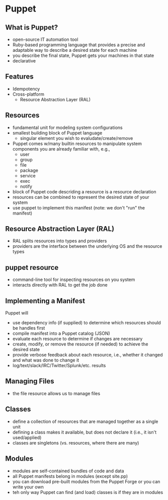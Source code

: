 # Puppet

## What is Puppet?
- open-source IT automation tool
- Ruby-based programming language that provides a precise and adaptable way to describe a desired state for each machine
- you describe the final state, Puppet gets your machines in that state
- declarative

## Features
- Idempotency
- Cross-platform
    - Resource Abstraction Layer (RAL)

## Resources
- fundamental unit for modeling system configurations
- smallest building block of Puppet language
    - singular element you wish to evaludate/create/remove
- Puppet comes w/many builtin resources to manipulate system components you are already familiar with, e.g.,
    - user
    - group
    - file
    - package
    - service
    - exec
    - notify
- block of Puppet code descriding a resource is a resource declaration
- resources can be combined to represent the desired state of your system
- use puppet to implement this manifest (note: we don't "run" the manifest)

## Resource Abstraction Layer (RAL)
- RAL splits resources into types and providers
- providers are the interface between the underlying OS and the resource types

## puppet resource
- command-line tool for inspecting resources on you system
- interacts directly with RAL to get the job done

## Implementing a Manifest
Puppet will
- use dependency info (if supplied) to determine which resources should be handles first
- compile manifest into a Puppet catalog (JSON)
- evaluate each resource to determine if changes are necessary
- create, modify, or remove the resource (if needed) to achieve the desired state
- provide verbose feedback about each resource, i.e., whether it changed and what was done to change it
- log/text/slack/IRC/Twitter/Splunk/etc. results

## Managing Files
- the file resource allows us to manage files

## Classes
- define a collection of resources that are managed together as a single unit
- defining a class makes it available, but does not declare it (i.e., it isn't used/applied)
- classes are singletons (vs. resources, where there are many)

## Modules
- modules are self-contained bundles of code and data
- all Puppet manifests belong in modules (except site.pp)
- you can download pre-built modules from the Puppet Forge or you can write your own
- teh only way Puppet can find (and load) classes is if they are in modules
